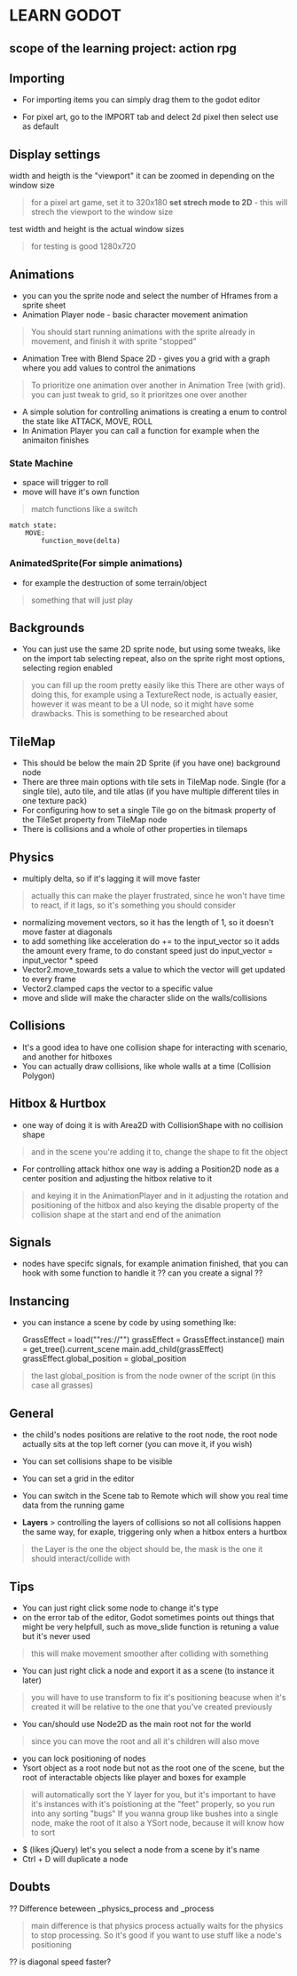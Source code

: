 # LEARN GODOT
## scope of the learning project: action rpg

## Importing
* For importing items you can simply drag them to the godot editor

* For pixel art, go to the IMPORT tab and delect 2d pixel then select use as default

## Display settings
width and heigth is the "viewport" it can be zoomed in depending on the window size
> for a pixel art game, set it to 320x180
> **set strech mode to 2D** - this will strech the viewport to the window size 

test width and height is the actual window sizes
> for testing is good 1280x720

## Animations
* you can you the sprite node and select the number of Hframes from a sprite sheet
* Animation Player node - basic character movement animation
> You should start running animations with the sprite already in movement, and finish it with sprite "stopped"
* Animation Tree with Blend Space 2D - gives you a grid with a graph where you add values to control the animations
> To prioritize one animation over another in Animation Tree (with grid). you can just tweak to grid, so it prioritzes one over another
* A simple solution for controlling animations is creating a enum to control the state like ATTACK, MOVE, ROLL
* In Animation Player you can call a function for example when the animaiton finishes
### State Machine
* space will trigger to roll 
* move will have it's own function
> match functions like a switch

    match state:
        MOVE:
            function_move(delta)
### AnimatedSprite(For simple animations)
* for example the destruction of some terrain/object
> something that will just play

## Backgrounds
* You can just use the same 2D sprite node, but using some tweaks, like on the import tab selecting repeat, also on the sprite right most options, selecting region enabled
> you can fill up the room pretty easily like this
> There are other ways of doing this, for example using a TextureRect node, is actually easier, however it was meant to be a UI node, so it might have some drawbacks. This is something to be researched about
## TileMap
* This should be below the main 2D Sprite (if you have one) background node
* There are three main options with tile sets in TileMap node. Single (for a single tile), auto tile, and tile atlas (if you have multiple different tiles in one texture pack)
* For configuring how to set a single Tile go on the bitmask property of the TileSet property from TileMap node
* There is collisions and a whole of other properties in tilemaps

## Physics
* multiply delta, so if it's lagging it will move faster
> actually this can make the player frustrated, since he won't have time to react, if it lags, so it's something you should consider
* normalizing movement vectors, so it has the length of 1, so it doesn't move faster at diagonals
* to add something like acceleration do += to the input_vector so it adds the amount every frame, to do constant speed just do input_vector = input_vector * speed
* Vector2.move_towards sets a value to which the vector will get updated to every frame
* Vector2.clamped caps the vector to a specific value
* move and slide will make the character slide on the walls/collisions

## Collisions
* It's a good idea to have one collision shape for interacting with scenario, and another for hitboxes
* You can actually draw collisions, like whole walls at a time (Collision Polygon)

## Hitbox & Hurtbox
* one way of doing it is with Area2D with CollisionShape with no collision shape
> and in the scene you're adding it to, change the shape to fit the object

* For controlling attack hithox one way is adding a Position2D node as a center position and adjusting the hitbox relative to it
> and keying it in the AnimationPlayer and in it adjusting the rotation and positioning of the hitbox
> and also keying the disable property of the collision shape at the start and end of the animation

## Signals
* nodes have specifc signals, for example animation finished, that you can hook with some function to handle it
?? can you create a signal ??

## Instancing
* you can instance a scene by code by using something lke:
    
    GrassEffect = load(""res://"")
    grassEffect = GrassEffect.instance()
    main = get_tree().current_scene
    main.add_child(grassEffect)
    grassEffect.global_position = global_position
> the last global_position is from the node owner of the script (in this case all grasses)
## General
* the child's nodes positions are relative to the root node, the root node actually sits at the top left corner (you can move it, if you wish)
* You can set collisions shape to be visible
* You can set a grid in the editor
* You can switch in the Scene tab to Remote which will show you real time data from the running game

* **Layers** > controlling the layers of collisions so not all collisions happen the same way, for exaple, triggering only when a hitbox enters a hurtbox
> the Layer is the one the object should be, the mask is the one it should interact/collide with

## Tips
* You can just right click some node to change it's type
* on the error tab of the editor, Godot sometimes points out things that might be very helpfull, such as move_slide function is retuning a value but it's never used
> this will make movement smoother after colliding with something
* You can just right click a node and export it as a scene (to instance it later)
> you will have to use transform to fix it's positioning beacuse when it's created it will be relative to the one that you've created previously
* You can/should use Node2D as the main root not for the world 
> since you can move the root and all it's children will also move
* you can lock positioning of nodes
* Ysort object as a root node but not as the root one of the scene, but the root of interactable objects like player and boxes for example
> will automatically sort the Y layer for you, but it's important to have it's instances with it's poistioning at the "feet" properly, so you run into any sorting "bugs"
> If you wanna group like bushes into a single node, make the root of it also a YSort node, because it will know how to sort
* $ (likes jQuery) let's you select a node from a scene by it's name
* Ctrl + D will duplicate a node

## Doubts
?? Difference beteween _physics_process and _process
> main difference is that physics process actually waits for the physics to stop processing. So it's good if you want to use stuff like a node's positioning

?? is diagonal speed faster?